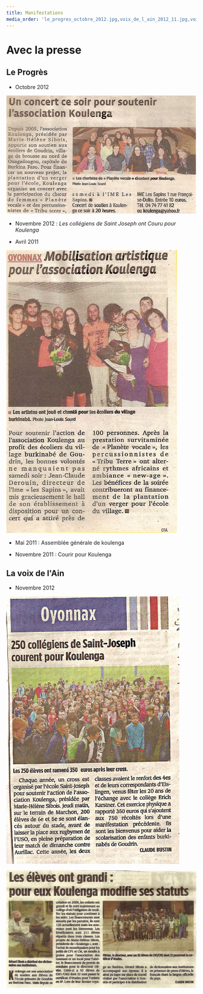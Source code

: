 ```yaml
---
title: Manifestations
media_order: 'le_progres_octobre_2012.jpg,voix_de_l_ain_2012_11.jpg,voix_de_l_ain_modification_statuts.jpg,le_progres_avril_2011.jpg'
---
```


# Avec la presse

## Le Progrès

* Octobre 2012

![Un concert pour soutenir l'association Koulenga à l'IME les Sapins](le_progres_octobre_2012.jpg)

* Novembre 2012 : _Les collégiens de Saint Joseph ont Couru pour Koulenga_

* Avril 2011

![Fête de printemps : stand associations mobilisées pour l'Afrique](le_progres_avril_2011.jpg)

* Mai 2011 : Assemblée générale de koulenga

* Novembre 2011 : Courir pour Koulenga

## La voix de l'Ain

* Novembre 2012

![250 collégiens de Saint Joseph courent pour Koulenga](voix_de_l_ain_2012_11.jpg)

![Koulenga modifie ses statuts pour soutenir les collégiens de Goudrin](voix_de_l_ain_modification_statuts.jpg)
